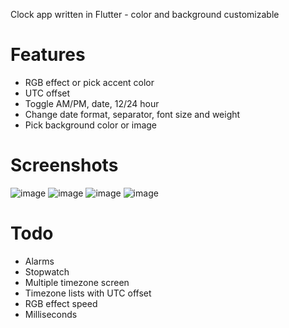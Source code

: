Clock app written in Flutter - color and background customizable

# Features
* RGB effect or pick accent color
* UTC offset
* Toggle AM/PM, date, 12/24 hour
* Change date format, separator, font size and weight
* Pick background color or image

# Screenshots
![image](https://github.com/fxolan/rgbClock/assets/56937889/13562ccd-2061-4b0b-821d-c370dba2d4d4)
![image](https://github.com/fxolan/rgbClock/assets/56937889/0f820fc5-42cc-4a47-81a5-5ec791d4979f)
![image](https://github.com/fxolan/rgbClock/assets/56937889/5065b6b1-ebdd-4a2d-9238-87fe66f89224)
![image](https://github.com/fxolan/rgbClock/assets/56937889/4087a9a8-5ebd-4d72-8933-e5bc3ef858c2)


# Todo
* Alarms
* Stopwatch
* Multiple timezone screen
* Timezone lists with UTC offset
* RGB effect speed
* Milliseconds

